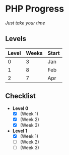 # PHP Progress

*Just take your time*

## Levels

| Level | Weeks | Start |
|-------|-------|-------|
| 0     | 3     | Jan   |
| 1     | 8     | Feb   |
| 2     | 7     | Apr   |

## Checklist

- **Level 0**
    - [x] (Week 1)
    - [x] (Week 2)
    - [x] (Week 3)

- **Level 1**
    - [x] (Week 1)
    - [ ] (Week 2)
    - [ ] (Week 3)
